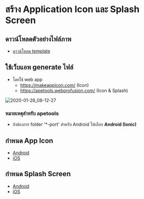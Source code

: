 
# สร้าง Application Icon และ Splash Screen 

## ดาวน์โหลดตัวอย่างไฟล์ภาพ 

- [ดาวน์โหลด template](https://www.dropbox.com/sh/57eaizin7zjdp2h/AAAT3jPdy6Ju_m6Y0a-ajRMBa?dl=0)

## ใช้เว็บแอพ generate ไฟล์

- โดยใช้ web app 
  - https://makeappicon.com/ (Icon)
  - https://apetools.webprofusion.com/ (Icon & Splash)

![2020-01-26_08-12-27](https://user-images.githubusercontent.com/85179/73129337-c90f4980-4013-11ea-9622-4b95adb97618.png)

### หมายเหตุสำหรับ apetools 

- ถ้าต้องการ folder '*-port' สำหรับ Android ให้เลือก **Android (Ionic)**

## กำหนด App Icon

- [Android](icon-android.md)
- [iOS](icon-ios.md)

## กำหนด Splash Screen

- [Android](splash-android.md)
- [iOS](splash-ios.md)



